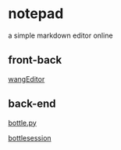 # notepad
a simple markdown editor online

## front-back


[wangEditor](http://www.wangeditor.com/)


## back-end
[bottle.py](http://bottlepy.org/)


[bottlesession](https://github.com/linsomniac/bottlesession)
